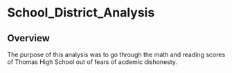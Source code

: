 # School_District_Analysis
## Overview
The purpose of this analysis was to go through the math and reading scores of Thomas High School out of fears of acdemic dishonesty.
